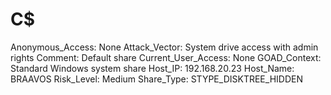 # C$

Anonymous_Access: None
Attack_Vector: System drive access with admin rights
Comment: Default share
Current_User_Access: None
GOAD_Context: Standard Windows system share
Host_IP: 192.168.20.23
Host_Name: BRAAVOS
Risk_Level: Medium
Share_Type: STYPE_DISKTREE_HIDDEN